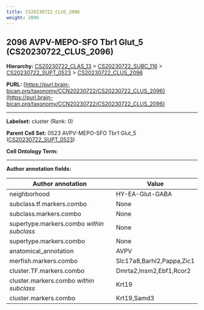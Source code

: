 ```yaml
---
title: CS20230722_CLUS_2096
weight: 2096
---
```

## 2096 AVPV-MEPO-SFO Tbr1 Glut_5 (CS20230722_CLUS_2096)
<b>Hierarchy: </b>
[CS20230722_CLAS_13](../CS20230722_CLAS_13) >
[CS20230722_SUBC_116](../CS20230722_SUBC_116) >
[CS20230722_SUPT_0523](../CS20230722_SUPT_0523) >
[CS20230722_CLUS_2096](../CS20230722_CLUS_2096)

**PURL:** [https://purl.brain-bican.org/taxonomy/CCN20230722/CS20230722_CLUS_2096](https://purl.brain-bican.org/taxonomy/CCN20230722/CS20230722_CLUS_2096)

---


**Labelset:** cluster (Rank: 0)

**Parent Cell Set:** 0523 AVPV-MEPO-SFO Tbr1 Glut_5 ([CS20230722_SUPT_0523](../CS20230722_SUPT_0523))



**Cell Ontology Term:** 

[MARKER GENES.]: #


---

[TRANSFERRED ANNOTATIONS.]: #


[AUTHOR ANNOTATION FIELDS.]: #


**Author annotation fields:**

| Author annotation | Value |
|-------------------|-------|
|neighborhood|HY-EA-Glut-GABA|
|subclass.tf.markers.combo|None|
|subclass.markers.combo|None|
|supertype.markers.combo _within subclass_|None|
|supertype.markers.combo|None|
|anatomical_annotation|AVPV|
|merfish.markers.combo|Slc17a8,Barhl2,Pappa,Zic1|
|cluster.TF.markers.combo|Dmrta2,Insm2,Ebf1,Rcor2|
|cluster.markers.combo _within subclass_|Krt19|
|cluster.markers.combo|Krt19,Samd3|
